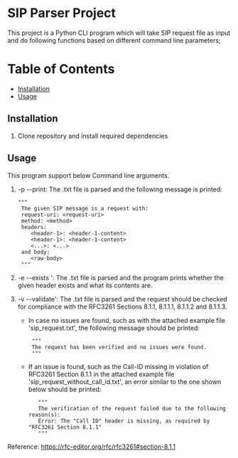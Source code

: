 # SIP Parser Project

This project is a Python CLI program which will take SIP request file as input and do following functions based on different command line parameters;

# Table of Contents
- [Installation](#Installation)
- [Usage](#Usage)

## Installation
1. Clone repository and install required dependencies

## Usage
This program support below Command line arguments.
1. -p --print: The .txt file is parsed and the following message is printed:
      ```
      """
       The given SIP message is a request with:
       request-uri: <request-uri>
       method: <method>
       headers:
          <header-1>: <header-1-content>
          <header-1>: <header-1-content>
          <...>: <...>
       and body:
          <raw-body>
       """ 
     ```

2. -e --exists <header-name>': The .txt file is parsed and the program prints whether the given header exists and what its contents are.
3. -v --validate': The .txt file is parsed and the request should be checked for compliance with the RFC3261 Sections 8.1.1, 8.1.1.1, 
   8.1.1.2 and 8.1.1.3. 
   - In case no issues are found, such as with the attached example file 'sip_request.txt', the following 
      message should be printed:
        ```
         """
         The request has been verified and no issues were found. 
         """
       ```
   - If an issue is found, such as the Call-ID missing in violation of RFC3261 Section 8.1.1 in the attached example file
     'sip_request_without_call_id.txt', an error similar to the one shown below should be printed:
      ```
         """
         The verification of the request failed due to the following reason(s):
         Error: The "Call ID" header is missing, as required by "RFC3261 Section 8.1.1"  
         """
      ```  

Reference: https://rfc-editor.org/rfc/rfc3261#section-8.1.1
